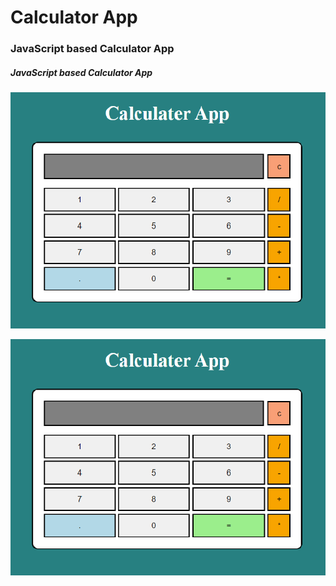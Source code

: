 # Calculator App
### JavaScript based Calculator App
##### JavaScript based Calculator App


![Home Screen](/images/Home-Screen.png)

![Home Screen](https://github.com/codewithnishu/calculator/blob/main/images/Home-Screen.png)
